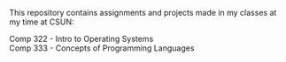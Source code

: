 This repository contains assignments and projects made in my classes at my time at CSUN:

Comp 322 - Intro to Operating Systems  
Comp 333 - Concepts of Programming Languages
